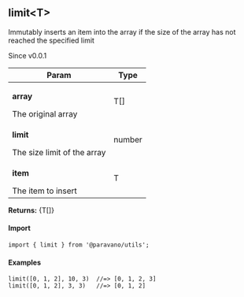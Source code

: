 <h2>limit&lt;T&gt;</h2>
<p>Immutably inserts an item into the array if the size of the array has not reached the specified limit</p>
<p>Since v0.0.1</p>
<table>
      <thead>
      <tr>
        <th>Param</th>
        <th>Type</th></tr>
      </thead>
      <tbody><tr><td><p><b>array</b></p>The original array</td><td>T[]</td></tr><tr><td><p><b>limit</b></p>The size limit of the array</td><td>number</td></tr><tr><td><p><b>item</b></p>The item to insert</td><td>T</td></tr></tbody>
    </table><p><b>Returns:</b> {T[]}</p>
<h4>Import</h4>

```
import { limit } from '@paravano/utils';
```

  <h4>Examples</h4>




```    
limit([0, 1, 2], 10, 3)  //=> [0, 1, 2, 3]
limit([0, 1, 2], 3, 3)   //=> [0, 1, 2]
```

    